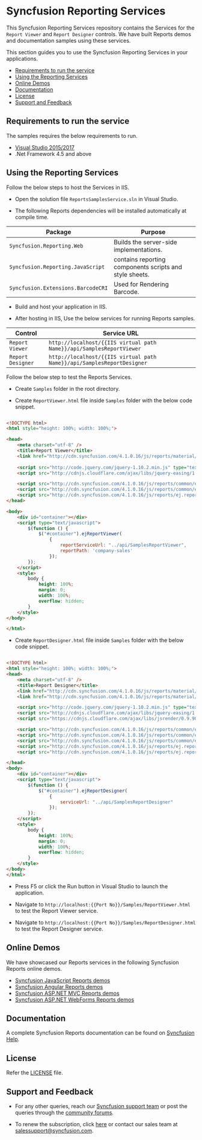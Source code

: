 # Syncfusion Reporting Services

This Syncfusion Reporting Services repository contains the Services for the `Report Viewer` and `Report Designer` controls. We have built Reports demos and documentation samples using these services.

This section guides you to use the Syncfusion Reporting Services in your applications.

* [Requirements to run the service](#requirements-to-run-the-service)
* [Using the Reporting Services](#using-the-reporting-services)
* [Online Demos](#online-demos)
* [Documentation](#documentation)
* [License](#license)
* [Support and Feedback](#support-and-feedback)

## Requirements to run the service

The samples requires the below requirements to run.

* [Visual Studio 2015/2017](https://visualstudio.microsoft.com/downloads/)
* .Net Framework 4.5 and above

## Using the Reporting Services

Follow the below steps to host the Services in IIS.

* Open the solution file `ReportsSamplesService.sln` in Visual Studio.

* The following Reports dependencies will be installed automatically at compile time.

Package | Purpose
--- | ---
`Syncfusion.Reporting.Web` | Builds the server-side implementations.
`Syncfusion.Reporting.JavaScript` | contains reporting components scripts and style sheets.
`Syncfusion.Extensions.BarcodeCRI` | Used for Rendering Barcode.

* Build and host your application in IIS.

* After hosting in IIS, Use the below services for running Reports samples.

Control | Service URL
--- | ---
`Report Viewer` | `http://localhost/{{IIS virtual path Name}}/api/SamplesReportViewer`
`Report Designer` | `http://localhost/{{IIS virtual path Name}}/api/SamplesReportDesigner`

Follow the below step to test the Reports Services.

* Create `Samples` folder in the root directory.

* Create `ReportViewer.html` file inside `Samples` folder with the below code snippet.

```html

<!DOCTYPE html>
<html style="height: 100%; width: 100%;">

<head>
	<meta charset="utf-8" />
	<title>Report Viewer</title>
	<link href="http://cdn.syncfusion.com/4.1.0.16/js/reports/material/ej.reports.all.min.css" rel="stylesheet" />
    
	<script src="http://code.jquery.com/jquery-1.10.2.min.js" type="text/javascript"></script>
	<script src="http://cdnjs.cloudflare.com/ajax/libs/jquery-easing/1.3/jquery.easing.min.js" type="text/javascript"></script>

	<script src="http://cdn.syncfusion.com/4.1.0.16/js/reports/common/ej.reporting.common.min.js" type="text/javascript"></script>
    <script src="http://cdn.syncfusion.com/4.1.0.16/js/reports/common/ej.reporting.widgets.min.js" type="text/javascript"></script>
    <script src="http://cdn.syncfusion.com/4.1.0.16/js/reports/ej.report-viewer.min.js" type="text/javascript"></script>
</head>

<body>
	<div id="container"></div>
	<script type="text/javascript">
		$(function () {
			$("#container").ejReportViewer(
				{
					reportServiceUrl: "../api/SamplesReportViewer",
					reportPath: 'company-sales'
				});
		});
	</script>
	<style>
		body {
			height: 100%;
			margin: 0;
			width: 100%;
			overflow: hidden;
		}
	</style>
</body>

</html>

```
* Create `ReportDesigner.html` file inside `Samples` folder with the below code snippet.

```html

<!DOCTYPE html>
<html style="height: 100%; width: 100%;">
<head>
	<meta charset="utf-8" />
	<title>Report Designer</title>
	<link href="http://cdn.syncfusion.com/4.1.0.16/js/reports/material/ej.reports.all.min.css" rel="stylesheet" />
	<link href="http://cdn.syncfusion.com/4.1.0.16/js/reports/material/ej.reportdesigner.min.css" rel="stylesheet" />

	<script src="http://code.jquery.com/jquery-1.10.2.min.js" type="text/javascript"></script>
	<script src="http://cdnjs.cloudflare.com/ajax/libs/jquery-easing/1.3/jquery.easing.min.js" type="text/javascript"></script>
	<script src="https://cdnjs.cloudflare.com/ajax/libs/jsrender/0.9.90/jsrender.min.js" type="text/javascript"></script>

    <script src="http://cdn.syncfusion.com/4.1.0.16/js/reports/common/ej.reporting.common.min.js" type="text/javascript"></script>
    <script src="http://cdn.syncfusion.com/4.1.0.16/js/reports/common/ej.reporting.widgets.min.js" type="text/javascript"></script>
    <script src="http://cdn.syncfusion.com/4.1.0.16/js/reports/common/ej.report-designer-widgets.min.js" type="text/javascript"></script>
	<script src="http://cdn.syncfusion.com/4.1.0.16/js/reports/ej.report-viewer.min.js" type="text/javascript"></script>
	<script src="http://cdn.syncfusion.com/4.1.0.16/js/reports/ej.report-designer.min.js" type="text/javascript"></script>

</head>
<body>
	<div id="container"></div>
	<script type="text/javascript">
		$(function () {
			$("#container").ejReportDesigner(
				{
					serviceUrl: "../api/SamplesReportDesigner"
				});
		});
	</script>
	<style>
		body {
			height: 100%;
			margin: 0;
			width: 100%;
			overflow: hidden;
		}
	</style>
</body>
</html>

```

* Press F5 or click the Run button in Visual Studio to launch the application.

* Navigate to `http://localhost:{{Port No}}/Samples/ReportViewer.html` to test the Report Viewer service.

* Navigate to `http://localhost:{{Port No}}/Samples/ReportDesigner.html` to test the Report Designer service.

## Online Demos

We have showcased our Reports services in the following Syncfusion Reports online demos.

* [Syncfusion JavaScript Reports demos](https://reports.syncfusion.com/home/index.html)
* [Syncfusion Angular Reports demos](https://reports.syncfusion.com/home/angular.html)
* [Syncfusion ASP.NET MVC Reports demos](https://reports.syncfusion.com/home/aspnet-mvc.html)
* [Syncfusion ASP.NET WebForms Reports demos](https://reports.syncfusion.com/home/aspnet-web-forms.html)

## Documentation

A complete Syncfusion Reports documentation can be found on [Syncfusion Help](https://reports.syncfusion.com/documentation/).

## License

Refer the [LICENSE](/LICENSE) file.

## Support and Feedback

* For any other queries, reach our [Syncfusion support team](https://www.syncfusion.com/support/directtrac/incidents/newincident) or post the queries through the [community forums](https://www.syncfusion.com/forums).

* To renew the subscription, click [here](https://www.syncfusion.com/sales/products) or contact our sales team at <salessupport@syncfusion.com>.